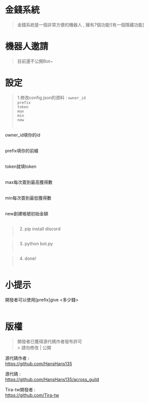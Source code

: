 # 金錢系統
> 金錢系統是一個非常方便的機器人 , 擁有7個功能![有一個隱藏功能] <br>
# 機器人邀請
> 目前還不公開Bot~ <br>
# 設定
> 1.修改config.json的資料 :
`owner_id` <br>
`prefix` <br>
`token`<br> 
`max`<br>
`min`<br>
`new`<br><br>
    
owner_id填你的id <br> <br>
    
prefix填你的前綴 <br> <br>
    
token就填token <br> <br>
    
max每次簽到最高獲得數 <br> <br>
    
min每次簽到最低獲得數 <br> <br>
    
new創建帳號初始金額 <br> <br>

> 2. pip install discord <br> <br>

> 3. python bot.py <br> <br>

> 4. done! <br> <br>

# 小提示 
開發者可以使用[prefix]give <ID> <多少錢> <br> <br>

# 版權
> 開發者已獲得源代碼作者發布許可<br>> 請勿修改 | 公開

源代碼作者 : <br>
https://github.com/HansHans135 <br>

源代碼 : <br>
https://github.com/HansHans135/across_guild <br>

Tira-tw開發者 : <br>
https://github.com/Tira-tw
